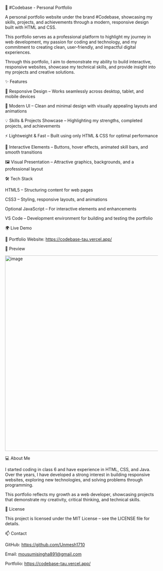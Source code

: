 🌟 #Codebase - Personal Portfolio

A personal portfolio website under the brand #Codebase, showcasing my skills, projects, and achievements through a modern, responsive design built with HTML and CSS.

This portfolio serves as a professional platform to highlight my journey in web development, my passion for coding and technology, and my commitment to creating clean, user-friendly, and impactful digital experiences.

Through this portfolio, I aim to demonstrate my ability to build interactive, responsive websites, showcase my technical skills, and provide insight into my projects and creative solutions.



✨ Features

📱 Responsive Design – Works seamlessly across desktop, tablet, and mobile devices

🎨 Modern UI – Clean and minimal design with visually appealing layouts and animations

💡 Skills & Projects Showcase – Highlighting my strengths, completed projects, and achievements

⚡ Lightweight & Fast – Built using only HTML & CSS for optimal performance

🎯 Interactive Elements – Buttons, hover effects, animated skill bars, and smooth transitions

🖼️ Visual Presentation – Attractive graphics, backgrounds, and a professional layout


🛠️ Tech Stack

HTML5 – Structuring content for web pages

CSS3 – Styling, responsive layouts, and animations

Optional JavaScript – For interactive elements and enhancements

VS Code – Development environment for building and testing the portfolio


🌍 Live Demo

🔗 Portfolio Website: https://codebase-tau.vercel.app/


📸 Preview

<img width="1344" height="642" alt="image" src="https://github.com/user-attachments/assets/3eb8b4d5-583d-46f6-9d7f-5014f7992682" />


💻 About Me

I started coding in class 6 and have experience in HTML, CSS, and Java. Over the years, I have developed a strong interest in building responsive websites, exploring new technologies, and solving problems through programming.

This portfolio reflects my growth as a web developer, showcasing projects that demonstrate my creativity, critical thinking, and technical skills.


📝 License

This project is licensed under the MIT License – see the LICENSE
 file for details.

📫 Contact

GitHub: https://github.com/Unmesh1710

Email: mousumisingha891@gmail.com

Portfolio: https://codebase-tau.vercel.app/
